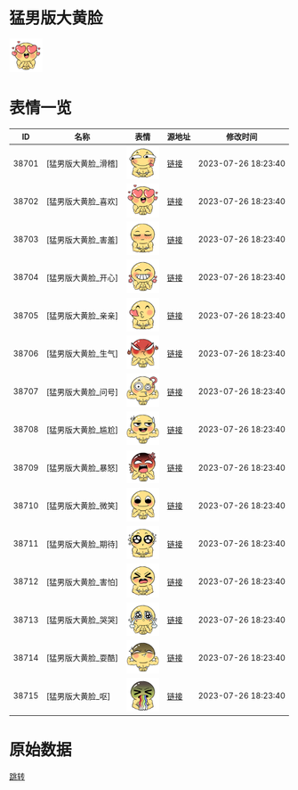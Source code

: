 # 猛男版大黄脸

<img src="./cover.png" height="60" alt="cover" />

# 表情一览

|ID|名称|表情|源地址|修改时间|
|----|----|----|----|----|
|38701|[猛男版大黄脸_滑稽]|<img src="./pic/038701_%5B猛男版大黄脸_滑稽%5D.png" height="60" alt="滑稽"/>|[链接](https://i0.hdslb.com/bfs/garb/ef2294ca77a0cf34009d5e3571692ac6b69d59eb.png)|2023-07-26 18:23:40|
|38702|[猛男版大黄脸_喜欢]|<img src="./pic/038702_%5B猛男版大黄脸_喜欢%5D.png" height="60" alt="喜欢"/>|[链接](https://i0.hdslb.com/bfs/garb/6a71e0e12b4f804537900f5db475407974854c6e.png)|2023-07-26 18:23:40|
|38703|[猛男版大黄脸_害羞]|<img src="./pic/038703_%5B猛男版大黄脸_害羞%5D.png" height="60" alt="害羞"/>|[链接](https://i0.hdslb.com/bfs/garb/536ffca3c7145c44a7b4ff157fb80a41be3a1f20.png)|2023-07-26 18:23:40|
|38704|[猛男版大黄脸_开心]|<img src="./pic/038704_%5B猛男版大黄脸_开心%5D.png" height="60" alt="开心"/>|[链接](https://i0.hdslb.com/bfs/garb/d5aec19cb42db542339494ac9b66d1082d9a941a.png)|2023-07-26 18:23:40|
|38705|[猛男版大黄脸_亲亲]|<img src="./pic/038705_%5B猛男版大黄脸_亲亲%5D.png" height="60" alt="亲亲"/>|[链接](https://i0.hdslb.com/bfs/garb/c248b6b6a39d68bf9b5115ae49e9428a808446ad.png)|2023-07-26 18:23:40|
|38706|[猛男版大黄脸_生气]|<img src="./pic/038706_%5B猛男版大黄脸_生气%5D.png" height="60" alt="生气"/>|[链接](https://i0.hdslb.com/bfs/garb/bb8a2db241e15187596da501b5b63ae5753a10ef.png)|2023-07-26 18:23:40|
|38707|[猛男版大黄脸_问号]|<img src="./pic/038707_%5B猛男版大黄脸_问号%5D.png" height="60" alt="问号"/>|[链接](https://i0.hdslb.com/bfs/garb/bb7a107b580cc88062efdfea24d379973217623d.png)|2023-07-26 18:23:40|
|38708|[猛男版大黄脸_尴尬]|<img src="./pic/038708_%5B猛男版大黄脸_尴尬%5D.png" height="60" alt="尴尬"/>|[链接](https://i0.hdslb.com/bfs/garb/fe3cbe0ee11e22599e69e823274b1039d5a9ba8c.png)|2023-07-26 18:23:40|
|38709|[猛男版大黄脸_暴怒]|<img src="./pic/038709_%5B猛男版大黄脸_暴怒%5D.png" height="60" alt="暴怒"/>|[链接](https://i0.hdslb.com/bfs/garb/3146aeac9872338fa5dc2042649b4b9141ceec1a.png)|2023-07-26 18:23:40|
|38710|[猛男版大黄脸_微笑]|<img src="./pic/038710_%5B猛男版大黄脸_微笑%5D.png" height="60" alt="微笑"/>|[链接](https://i0.hdslb.com/bfs/garb/cfa1f1997c1dfba9ce375861d0b86fe279a792e1.png)|2023-07-26 18:23:40|
|38711|[猛男版大黄脸_期待]|<img src="./pic/038711_%5B猛男版大黄脸_期待%5D.png" height="60" alt="期待"/>|[链接](https://i0.hdslb.com/bfs/garb/f21cc8793fa5d7b3f789c6223dae3d4d2c95ff98.png)|2023-07-26 18:23:40|
|38712|[猛男版大黄脸_害怕]|<img src="./pic/038712_%5B猛男版大黄脸_害怕%5D.png" height="60" alt="害怕"/>|[链接](https://i0.hdslb.com/bfs/garb/ffacd695c9e95357c49253faa216187bed3737e7.png)|2023-07-26 18:23:40|
|38713|[猛男版大黄脸_哭哭]|<img src="./pic/038713_%5B猛男版大黄脸_哭哭%5D.png" height="60" alt="哭哭"/>|[链接](https://i0.hdslb.com/bfs/garb/d628378bf94ed646c877b814ced9c0499c377d9d.png)|2023-07-26 18:23:40|
|38714|[猛男版大黄脸_耍酷]|<img src="./pic/038714_%5B猛男版大黄脸_耍酷%5D.png" height="60" alt="耍酷"/>|[链接](https://i0.hdslb.com/bfs/garb/cb491b5179a7d378e9a006664733c97bf7fd2ca8.png)|2023-07-26 18:23:40|
|38715|[猛男版大黄脸_呕]|<img src="./pic/038715_%5B猛男版大黄脸_呕%5D.png" height="60" alt="呕"/>|[链接](https://i0.hdslb.com/bfs/garb/95fa1b076bbd92e6e7ea97b257b3f83b2f48f96a.png)|2023-07-26 18:23:40|

# 原始数据

[跳转](./raw.json)

